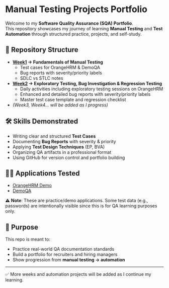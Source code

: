 # Manual Testing Projects Portfolio

Welcome to my **Software Quality Assurance (SQA) Portfolio**.  
This repository showcases my journey of learning **Manual Testing** and **Test Automation** through structured practice, projects, and self-study.

## 📂 Repository Structure
- **[Week1](./Week1) → Fundamentals of Manual Testing** 
  - Test cases for OrangeHRM & DemoQA  
  - Bug reports with severity/priority labels  
  - SDLC vs STLC notes  
- **[Week2](./Week2) → Exploratory Testing, Bug Investigation & Regression Testing**  
  - Daily activities including exploratory testing sessions on OrangeHRM  
  - Enhanced and detailed bug reports with severity/priority labels 
  - Master test case template and regression checklist 
- *(Week3, Week4… will be added as I progress)*  

## 🛠️ Skills Demonstrated
- Writing clear and structured **Test Cases**  
- Documenting **Bug Reports** with severity & priority  
- Applying **Test Design Techniques** (EP, BVA)  
- Organizing QA artifacts in a professional format  
- Using GitHub for version control and portfolio building  

## 🧑‍💻 Applications Tested
- [OrangeHRM Demo](https://opensource-demo.orangehrmlive.com/)  
- [DemoQA](https://demoqa.com/)  

⚠️ **Note**: These are practice/demo applications. Some test data (e.g., passwords) are intentionally visible since this is for QA learning purposes only.

## 🎯 Purpose
This repo is meant to:
- Practice real-world QA documentation standards  
- Build a portfolio for recruiters and hiring managers  
- Show progression from **manual testing → automation**  

---

✅ More weeks and automation projects will be added as I continue my learning.
